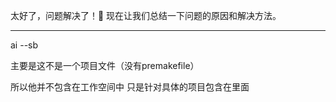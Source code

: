 太好了，问题解决了！🎉 现在让我们总结一下问题的原因和解决方法。

---

ai --sb

主要是这不是一个项目文件（没有premakefile）

所以他并不包含在工作空间中
只是针对具体的项目包含在里面